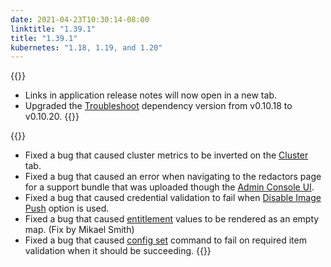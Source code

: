 ```yaml
---
date: 2021-04-23T10:30:14-08:00
linktitle: "1.39.1"
title: "1.39.1"
kubernetes: "1.18, 1.19, and 1.20"
---
```


{{<changes>}}
* Links in application release notes will now open in a new tab.
* Upgraded the [Troubleshoot](https://github.com/replicatedhq/troubleshoot/) dependency version from v0.10.18 to v0.10.20.
{{</changes>}}

{{<fixes>}}
* Fixed a bug that caused cluster metrics to be inverted on the [Cluster](/vendor/guides/ha-guide/#adding-remaining-nodes-to-cluster) tab.
* Fixed a bug that caused an error when navigating to the redactors page for a support bundle that was uploaded though the [Admin Console UI](/kotsadm/troubleshooting/support-bundle/).
* Fixed a bug that caused credential validation to fail when [Disable Image Push](/kotsadm/installing/airgap-packages/#upload-airgap-bundle) option is used.
* Fixed a bug that caused [entitlement](/vendor/entitlements/creating-entitlements/) values to be rendered as an empty map. (Fix by Mikael Smith)
* Fixed a bug that caused [config set](/kots-cli/set/config/) command to fail on required item validation when it should be succeeding.
{{</fixes>}}
